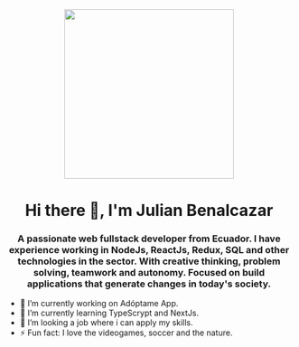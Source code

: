 <div id="header" align="center">
    <img src="https://media.giphy.com/media/ecWVxXvbKArl8OtruV/giphy.gif" width="300" border-radius="50%" />
    <h1 align="center">Hi there 👋, I'm Julian Benalcazar</h1>
    <h3 align="center">A passionate web fullstack developer from Ecuador. I have experience working in NodeJs, ReactJs,             Redux, SQL and other technologies in the sector. With creative thinking, problem solving, teamwork and autonomy.             Focused on build applications that generate changes in today's society.
    </h3>
</div>

- 🔭 I’m currently working on Adóptame App.
- 🌱 I’m currently learning TypeScrypt and NextJs.
- 🤔 I’m looking a job where i can apply my skills.
- ⚡ Fun fact: I love the videogames, soccer and the nature.
